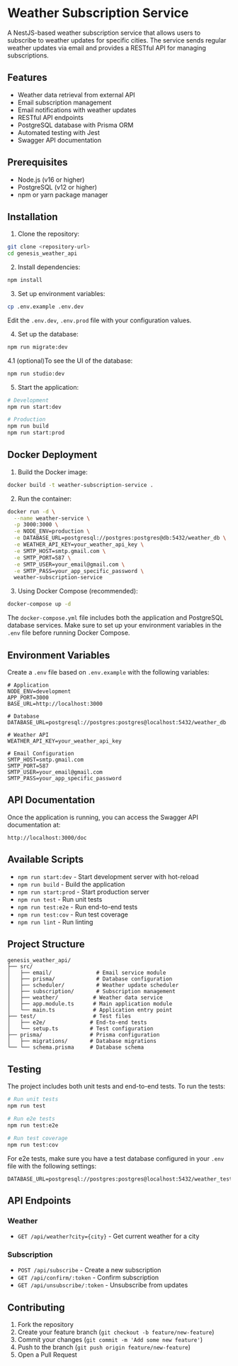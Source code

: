 # Weather Subscription Service

A NestJS-based weather subscription service that allows users to subscribe to weather updates for specific cities. The service sends regular weather updates via email and provides a RESTful API for managing subscriptions.

## Features

- Weather data retrieval from external API
- Email subscription management
- Email notifications with weather updates
- RESTful API endpoints
- PostgreSQL database with Prisma ORM
- Automated testing with Jest
- Swagger API documentation

## Prerequisites

- Node.js (v16 or higher)
- PostgreSQL (v12 or higher)
- npm or yarn package manager

## Installation

1. Clone the repository:
```bash
git clone <repository-url>
cd genesis_weather_api
```

2. Install dependencies:
```bash
npm install
```

3. Set up environment variables:
```bash
cp .env.example .env.dev
```
Edit the `.env.dev`, `.env.prod` file with your configuration values.

4. Set up the database:
```bash
npm run migrate:dev
```
4.1 (optional)To see the UI of the database:
```bash
npm run studio:dev
```

5. Start the application:
```bash
# Development
npm run start:dev

# Production
npm run build
npm run start:prod
```

## Docker Deployment

1. Build the Docker image:
```bash
docker build -t weather-subscription-service .
```

2. Run the container:
```bash
docker run -d \
  --name weather-service \
  -p 3000:3000 \
  -e NODE_ENV=production \
  -e DATABASE_URL=postgresql://postgres:postgres@db:5432/weather_db \
  -e WEATHER_API_KEY=your_weather_api_key \
  -e SMTP_HOST=smtp.gmail.com \
  -e SMTP_PORT=587 \
  -e SMTP_USER=your_email@gmail.com \
  -e SMTP_PASS=your_app_specific_password \
  weather-subscription-service
```

3. Using Docker Compose (recommended):
```bash
docker-compose up -d
```

The `docker-compose.yml` file includes both the application and PostgreSQL database services. Make sure to set up your environment variables in the `.env` file before running Docker Compose.

## Environment Variables

Create a `.env` file based on `.env.example` with the following variables:

```env
# Application
NODE_ENV=development
APP_PORT=3000
BASE_URL=http://localhost:3000

# Database
DATABASE_URL=postgresql://postgres:postgres@localhost:5432/weather_db

# Weather API
WEATHER_API_KEY=your_weather_api_key

# Email Configuration
SMTP_HOST=smtp.gmail.com
SMTP_PORT=587
SMTP_USER=your_email@gmail.com
SMTP_PASS=your_app_specific_password
```

## API Documentation

Once the application is running, you can access the Swagger API documentation at:
```
http://localhost:3000/doc
```

## Available Scripts

- `npm run start:dev` - Start development server with hot-reload
- `npm run build` - Build the application
- `npm run start:prod` - Start production server
- `npm run test` - Run unit tests
- `npm run test:e2e` - Run end-to-end tests
- `npm run test:cov` - Run test coverage
- `npm run lint` - Run linting

## Project Structure

```
genesis_weather_api/
├── src/
│   ├── email/              # Email service module
│   ├── prisma/             # Database configuration
│   ├── scheduler/          # Weather update scheduler
│   ├── subscription/       # Subscription management
│   ├── weather/           # Weather data service
│   ├── app.module.ts      # Main application module
│   └── main.ts            # Application entry point
├── test/                  # Test files
│   ├── e2e/              # End-to-end tests
│   └── setup.ts          # Test configuration
├── prisma/               # Prisma configuration
│   ├── migrations/       # Database migrations
└── └── schema.prisma     # Database schema
```

## Testing

The project includes both unit tests and end-to-end tests. To run the tests:

```bash
# Run unit tests
npm run test

# Run e2e tests
npm run test:e2e

# Run test coverage
npm run test:cov
```

For e2e tests, make sure you have a test database configured in your `.env` file with the following settings:
```env
DATABASE_URL=postgresql://postgres:postgres@localhost:5432/weather_test
```

## API Endpoints

### Weather
- `GET /api/weather?city={city}` - Get current weather for a city

### Subscription
- `POST /api/subscribe` - Create a new subscription
- `GET /api/confirm/:token` - Confirm subscription
- `GET /api/unsubscribe/:token` - Unsubscribe from updates

## Contributing

1. Fork the repository
2. Create your feature branch (`git checkout -b feature/new-feature`)
3. Commit your changes (`git commit -m 'Add some new feature'`)
4. Push to the branch (`git push origin feature/new-feature`)
5. Open a Pull Request
